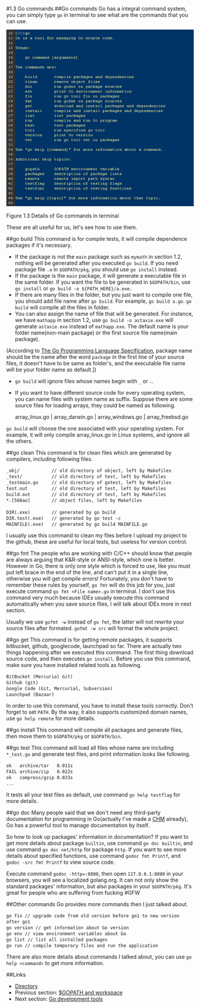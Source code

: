 #1.3 Go commands
##Go commands
Go has a integral command system, you can simply type `go` in terminal to see what are the commands that you can use.

![](images/1.3.go.png?raw=true)

Figure 1.3 Details of Go commands in terminal

These are all useful for us, let's see how to use them.

##go build
This command is for compile tests, it will compile dependence packages if it's necessary.

- If the package is not the `main` package such as `mymath` in section 1.2, nothing will be generated after you executed `go build`. If you need package file `.a` in `$GOPATH/pkg`, you should use `go install` instead.
- If the package is the `main` package, it will generate a executable file in the same folder. If you want the file to be generated in `$GOPATH/bin`, use `go install` or `go build -o ${PATH_HERE}/a.exe.`
- If there are many files in the folder, but you just want to compile one file, you should add file name after `go build`. For example, `go build a.go`. `go build` will compile all the files in folder.
- You can also assign the name of file that will be generated. For instance, we have `mathapp` in section 1.2, use `go build -o astaxie.exe` will generate `astaxie.exe` instead of `mathapp.exe`. The default name is your folder name(non-main package) or the first source file name(main package).

(According to [The Go Programming Language Specification](https://golang.org/ref/spec), package name should be the name after the word `package` in the first line of your source files, it doesn't have to be same as folder's, and the executable file name will be your folder name as default.]) 

- `go build` will ignore files whose names begin with `_` or `.`.
- If you want to have different source code for every operating system, you can name files with system name as suffix. Suppose there are some source files for loading arrays, they could be named as following.
	
	array_linux.go | array_darwin.go | array_windows.go | array_freebsd.go
	
`go build` will choose the one associated with your operating system. For example, it will only compile array_linux.go in Linux systems, and ignore all the others.

##go clean
This command is for clean files which are generated by compilers, including following files. 
	
	_obj/            // old directory of object, left by Makefiles
	_test/           // old directory of test, left by Makefiles
	_testmain.go     // old directory of gotest, left by Makefiles
	test.out         // old directory of test, left by Makefiles
	build.out        // old directory of test, left by Makefiles
	*.[568ao]        // object files, left by Makefiles

	DIR(.exe)        // generated by go build
	DIR.test(.exe)   // generated by go test -c
	MAINFILE(.exe)   // generated by go build MAINFILE.go
	
I usually use this command to clean my files before I upload my project to the github, these are useful for local tests, but useless for version control.

##go fmt
The people who are working with C/C++ should know that people are always arguing that K&R-style or ANSI-style, which one is better. However in Go, there is only one style which is forced to use, like you must put left brace in the end of the line, and can't put it in a single line, otherwise you will get compile errors! Fortunately, you don't have to remember these rules by yourself, `go fmt` will do this job for you, just execute command `go fmt <File name>.go` in terminal. I don't use this command very much because IDEs usually execute this command automatically when you save source files, I will talk about IDEs more in next section.

Usually we use `gofmt -w` instead of `go fmt`, the latter will not rewrite your source files after formated. `gofmt -w src` will format the whole project.

##go get
This command is for getting remote packages, it supports bitbucket, github, googlecode, launchpad so far. There are actually two things happening after we executed this command. The first thing download source code, and then executes `go install`. Before you use this command, make sure you have installed related tools as following.

	BitBucket (Mercurial Git)
	Github (git)
	Google Code (Git, Mercurial, Subversion)
	Launchpad (Bazaar)
	
In order to use this command, you have to install these tools correctly. Don't forget to set `PATH`. By the way, it also supports customized domain names, use `go help remote` for more details.

##go install
This command will compile all packages and generate files, then move them to `$GOPATH/pkg` or `$GOPATH/bin`.

##go test
This command will load all files whose name are including `*_test.go` and generate test files, and print information looks like following.

	ok   archive/tar   0.011s
	FAIL archive/zip   0.022s
	ok   compress/gzip 0.033s
	...
	
It tests all your test files as default, use command `go help testflag` for more details.

##go doc
Many people said that we don't need any third-party documentation for programming in Go(actually I've made a [CHM](https://github.com/astaxie/godoc) already), Go has a powerful tool to manage documentation by itself.

So how to look up packages' information in documentation? If you want to get more details about package `builtin`, use command `go doc builtin`, and use command `go doc net/http` for package `http`. If you want to see more details about specified functions, use command `godoc fmt Printf`, and `godoc -src fmt Printf` to view source code.

Execute command `godoc -http=:8080`, then open `127.0.0.1:8080` in your browsers, you will see a localized golang.org. It can not only show the standard packages' information, but also packages in your `$GOPATH/pkg`. It's great for people who are suffering from fucking
#GFW

##Other commands
Go provides more commands then I just talked about.

	go fix // upgrade code from old version before go1 to new version after go1
	go version // get information about Go version
	go env // view environment variables about Go
	go list // list all isntalled packages
	go run // compile temporary files and run the application
	
There are also more details about commands I talked about, you can use `go help <command>` to get more information.

##Links
- [Directory](preface.md)
- Previous section: [$GOPATH and workspace](01.2.md)
- Next section: [Go development tools](01.4.md)